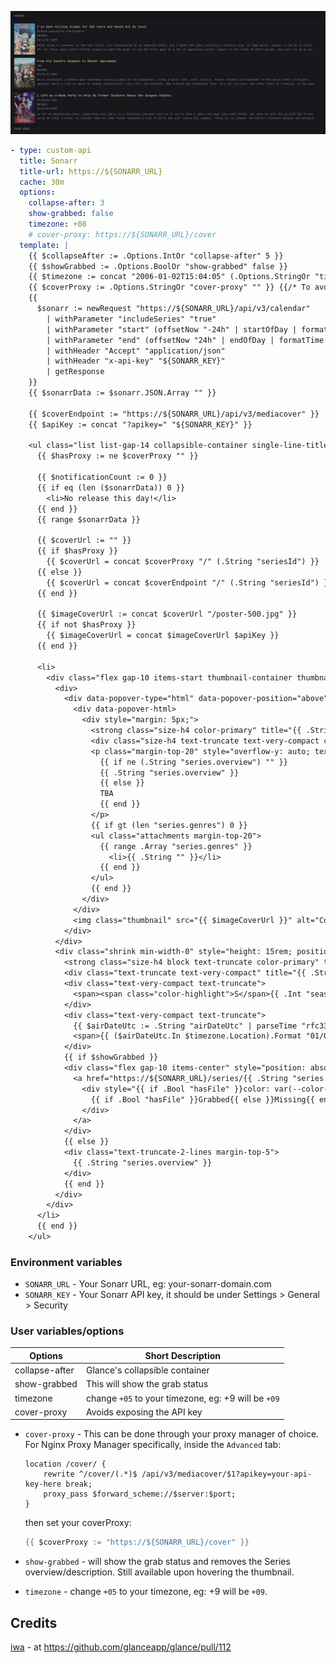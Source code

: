 
![](preview.png)

```yml
- type: custom-api
  title: Sonarr
  title-url: https://${SONARR_URL}
  cache: 30m
  options:
    collapse-after: 3
    show-grabbed: false
    timezone: +08
    # cover-proxy: https://${SONARR_URL}/cover
  template: |
    {{ $collapseAfter := .Options.IntOr "collapse-after" 5 }}
    {{ $showGrabbed := .Options.BoolOr "show-grabbed" false }}
    {{ $timezone := concat "2006-01-02T15:04:05" (.Options.StringOr "timezone" "+00") ":00" | parseTime "rfc3339" }}
    {{ $coverProxy := .Options.StringOr "cover-proxy" "" }} {{/* To avoid exposing the API Key */}}
    {{
      $sonarr := newRequest "https://${SONARR_URL}/api/v3/calendar"
        | withParameter "includeSeries" "true"
        | withParameter "start" (offsetNow "-24h" | startOfDay | formatTime "rfc3339")
        | withParameter "end" (offsetNow "24h" | endOfDay | formatTime "rfc3339")
        | withHeader "Accept" "application/json"
        | withHeader "x-api-key" "${SONARR_KEY}"
        | getResponse
    }}
    {{ $sonarrData := $sonarr.JSON.Array "" }}

    {{ $coverEndpoint := "https://${SONARR_URL}/api/v3/mediacover" }}
    {{ $apiKey := concat "?apikey=" "${SONARR_KEY}" }}
    
    <ul class="list list-gap-14 collapsible-container single-line-titles" data-collapse-after="{{ $collapseAfter }}">
      {{ $hasProxy := ne $coverProxy "" }}

      {{ $notificationCount := 0 }}
      {{ if eq (len ($sonarrData)) 0 }}
        <li>No release this day!</li>
      {{ end }}
      {{ range $sonarrData }}

      {{ $coverUrl := "" }}
      {{ if $hasProxy }}
        {{ $coverUrl = concat $coverProxy "/" (.String "seriesId") }}
      {{ else }}
        {{ $coverUrl = concat $coverEndpoint "/" (.String "seriesId") }}
      {{ end }}

      {{ $imageCoverUrl := concat $coverUrl "/poster-500.jpg" }}
      {{ if not $hasProxy }}
        {{ $imageCoverUrl = concat $imageCoverUrl $apiKey }}
      {{ end }}

      <li>
        <div class="flex gap-10 items-start thumbnail-container thumbnail-parent">
          <div>
            <div data-popover-type="html" data-popover-position="above" data-popover-show-delay="500" style="width: 10rem; height: 15rem; align-content: center;">
              <div data-popover-html>
                <div style="margin: 5px;">
                  <strong class="size-h4 color-primary" title="{{ .String "series.title" }}">{{ .String "series.title" }}</strong>
                  <div class="size-h4 text-truncate text-very-compact color-subdue" title="{{ .String "title" }}">{{ .String "title" }}</div>
                  <p class="margin-top-20" style="overflow-y: auto; text-align: justify; max-height: 20rem;">
                    {{ if ne (.String "series.overview") "" }}
                    {{ .String "series.overview" }}
                    {{ else }}
                    TBA
                    {{ end }}
                  </p>
                  {{ if gt (len "series.genres") 0 }}
                  <ul class="attachments margin-top-20">
                    {{ range .Array "series.genres" }}
                      <li>{{ .String "" }}</li>
                    {{ end }}
                  </ul>
                  {{ end }}
                </div>
              </div>
              <img class="thumbnail" src="{{ $imageCoverUrl }}" alt="Cover for {{ .String "series.title" }}" loading="lazy" style="width: 100%; height: 100%; box-shadow: 0 10px 15px -3px rgb(0 0 0 / 0.1), 0 4px 6px -4px rgb(0 0 0 / 0.1); object-fit: cover; border-radius: 0.5rem;">
            </div>
          </div>
          <div class="shrink min-width-0" style="height: 15rem; position: relative; padding-top: 5px; padding-right: 5px;">
            <strong class="size-h4 block text-truncate color-primary" title="{{ .String "series.title" }}">{{ .String "series.title" }}</strong>
            <div class="text-truncate text-very-compact" title="{{ .String "title" }}">{{ .String "title" }}</div>
            <div class="text-very-compact text-truncate">
              <span><span class="color-highlight">S</span>{{ .Int "seasonNumber" | printf "%02d" }}<span class="color-highlight"> E</span>{{ .Int "episodeNumber" | printf "%02d" }}</span>
            </div>
            <div class="text-very-compact text-truncate">
              {{ $airDateUtc := .String "airDateUtc" | parseTime "rfc3339" }}
              <span>{{ ($airDateUtc.In $timezone.Location).Format "01/02 03:04PM" }}</span>
            </div>
            {{ if $showGrabbed }}
            <div class="flex gap-10 items-center" style="position: absolute; bottom: 10px;">
              <a href="https://${SONARR_URL}/series/{{ .String "series.titleSlug" }}#" class="bookmarks-link size-h4 margin-top-5 color-primary" target="_blank" rel="noreferrer">
                <div style="{{ if .Bool "hasFile" }}color: var(--color-positive); border: 1px solid var(--color-positive);{{ else }}color: var(--color-negative); border: 1px solid var(--color-negative);{{ end }} font-weight: bold; padding: 2px 5px; border-radius: 3px; display: inline-block; margin-top: 5px;">
                  {{ if .Bool "hasFile" }}Grabbed{{ else }}Missing{{ end }}
                </div>
              </a>
            </div>
            {{ else }}
            <div class="text-truncate-2-lines margin-top-5">
              {{ .String "series.overview" }}
            </div>
            {{ end }}
          </div>
        </div>
      </li>
      {{ end }}
    </ul>
```

### Environment variables
- `SONARR_URL` - Your Sonarr URL, eg: your-sonarr-domain.com
- `SONARR_KEY` - Your Sonarr API key, it should be under Settings > General > Security

### User variables/options

| Options           | Short Description              |
| ----------------- | ------------------------------ |
| collapse-after    | Glance's collapsible container |
| show-grabbed      | This will show the grab status |
| timezone          | change `+05` to your timezone, eg: +9 will be `+09` |
| cover-proxy       | Avoids exposing the API key    |

- `cover-proxy` - This can be done through your proxy manager of choice. For Nginx Proxy Manager specifically, inside the `Advanced` tab:
    ```nginx
    location /cover/ {
        rewrite ^/cover/(.*)$ /api/v3/mediacover/$1?apikey=your-api-key-here break;
        proxy_pass $forward_scheme://$server:$port;
    }
    ```
    then set your coverProxy:
    ```go
    {{ $coverProxy := "https://${SONARR_URL}/cover" }}
    ```

- `show-grabbed` - will show the grab status and removes the Series overview/description. Still available upon hovering the thumbnail.
- `timezone` - change `+05` to your timezone, eg: +9 will be `+09`.


## Credits
[iwa](https://github.com/iwa) - at https://github.com/glanceapp/glance/pull/112